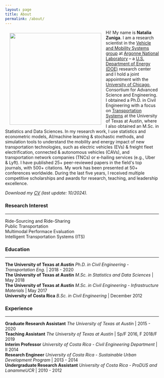 ```yaml
---
layout: page
title: About
permalink: /about/
---
```


<img src="../assets/img/nat.jpg" ALIGN="left" style="margin:10px 15px ; width:300px; height:300px;"/>

Hi! My name is <b>Natalia Zuniga</b>. I am a research scientist in the [Vehicle and Mobility Systems group](https://vms.taps.anl.gov/) at [Argonne National Laboratory](https://www.anl.gov/) – a [U.S. Department of Energy (DOE)](https://www.energy.gov/) research center and I hold a joint appointment with the [University of Chicago](https://www.uchicago.edu/en), Consortium for Advanced Science and Engineering. 
I obtained a Ph.D. in Civil Engineering with a focus on [Transportation Systems](http://www.caee.utexas.edu/transportation) at the University of Texas at Austin, where I also obtained an M.Sc. in Statistics and Data Sciences. In my research work, I use statistics and econometric models, AI/machine learning & stochastic methods, and simulation tools to understand the mobility and energy impact of new transportation technologies, such as electric vehicles (EVs) & freight fleet electrification, connected & autonomous vehicles (CAVs), and transportation network companies (TNCs) or e-hailing services (e.g., Uber & Lyft). 
I have published 25+ peer-reviewed papers in the field's top journals, with 500+ citations. My work has been presented at 50+ conferences worldwide. During the last five years, I received multiple competitive scholarships and awards for research, teaching, and leadership excellence.


<i>Download my [CV](/downloads/Natalia_ZunigaGarcia_CV_2024.pdf) (last update: 10/2024).</i> 



### Research Interest
___
  Ride-Sourcing and Ride-Sharing <br>
  Public Transportation <br>
  Multimodal Performace Evaluation <br>
  Intelligent Transportation Systems (ITS) <br>
  

  
  
  
### Education
___

<b>The University of Texas at Austin</b> <i>Ph.D. in Civil Engineering - Transportation Eng. </i> | 2018 - 2020 <br>
<b>The University of Texas at Austin</b> <i>M.Sc. in Statistics and Data Sciences</i> | May 2018  <br>
<b>The University of Texas at Austin</b> <i>M.Sc. in Civil Engineering - Infrastructure Materials</i> | May 2017 <br>
<b>University of Costa Rica</b> <i>B.Sc. in Civil Engineering</i> | December 2012

### Experience
___

<b>Graduate Research Assistant</b> <i>The University of Texas at Austin </i> | 2015 - 2020 <br>
<b>Teaching Assistant</b> <i>The University of Texas at Austin</i> | Sp/F 2016, F 2018/F 2019  <br>
<b>Interim Professor</b> <i>University of Costa Rica - Civil Engineering Department</i> | II 2014 <br>
<b>Research Engineer</b> <i>University of Costa Rica - Sustainable Urban Development Program</i> | 2013 - 2014 <br>
<b>Undergraduate Research Assistant</b> <i>University of Costa Rica - ProDUS and LanammeUCR</i>  | 2010 - 2012 




